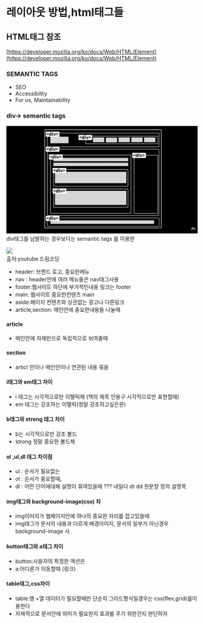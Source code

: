 # 레이아웃 방법,html태그들



## HTML태그 참조&#x20;

[https://developer.mozilla.org/ko/docs/Web/HTML/Element](https://developer.mozilla.org/ko/docs/Web/HTML/Element) &#x20;

### SEMANTIC TAGS

* SEO
* Accessibility
* For us, Maintainability

### div-> semantic tags

[![](https://github.com/hirobro/blog/raw/master/.gitbook/assets/image.png)](../.gitbook/assets/image.png)div태그를 남발하는 경우보다는 semantic tags 를 이용한

[![](https://github.com/hirobro/blog/raw/master/.gitbook/assets/image%20\(2\).png)](../.gitbook/assets/image%20\(2\).png)\
출처:youtube 드림코딩

* header: 브랜드 로고, 중요한메뉴
* nav : header안에 여러 메뉴들은 nav태그사용
* footer:웹사이트 하단에 부가적인내용 링크는 footer
* main: 웹사이트 중요한컨텐츠 main
* aside:페이지 컨텐츠와 상관없는 광고나 다른링크
* article,section: 메인안에 중요한내용들 나눌때

#### article

* 메인안에 자체만으로 독립적으로 보여줄때

#### section

* articl 안이나 메인안이나 연관된 내용 묶을

#### i태그와 em태그 차이

* i 태그는 시각적으로만 이탤릭체 (책의 제목 인용구 시각적으로만 표현할때)
* em 태그는 강조하는 이탤릭(정말 강조하고싶은문)

#### b태그와 strong 태그 차이

* b는 시각적으로만 강조 볼드
* strong 정말 중요한 볼드체

#### ol ,ul,dl 태그 차이점

* ul : 순서가 필요없는
* ol : 순서가 중요할때,
* dl : 어떤 단어에대해 설명이 묶여있을때 ??? 내일다 dt dd 한문장 정의 설명목

#### img태그와 background-image(css) 차

* img이미지가 웹페이지안에 하나의 중요한 자리를 잡고있을때
* img태그가 문서의 내용과 다르게 배경이미지, 문서의 일부가 아닌경우 background-image 사

#### button태그와 a태그 차이

* button:사용자의 특정한 액션은
* a:어디론가 이동할때 (링크)

#### table태그,css차이

* table:행 +열 데이터가 필요할때만 단순히 그리드형식일경우는 css(flex,grid)를이용한다
* 자체적으로 문서안에 의미가 필요한지 효과를 주기 위한건지 판단하자
